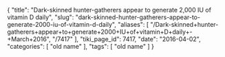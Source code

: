 {
    "title": "Dark-skinned hunter-gatherers appear to generate 2,000 IU of vitamin D daily",
    "slug": "dark-skinned-hunter-gatherers-appear-to-generate-2000-iu-of-vitamin-d-daily",
    "aliases": [
        "/Dark-skinned+hunter-gatherers+appear+to+generate+2000+IU+of+vitamin+D+daily+-+March+2016",
        "/7417"
    ],
    "tiki_page_id": 7417,
    "date": "2016-04-02",
    "categories": [
        "old name"
    ],
    "tags": [
        "old name"
    ]
}
